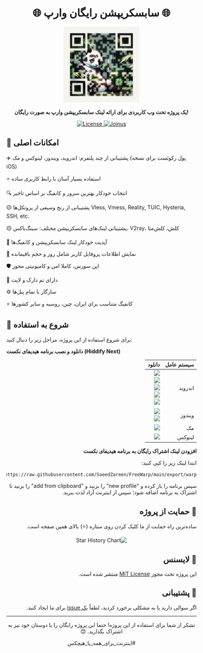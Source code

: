<h1 align="center">🌐 سابسکریپشن رایگان وارپ 🌐</h1>

<p align="center">
  <img src="https://github.com/SaeedZareen/FreeWarp/blob/main/QRcode.png" alt="بارکد اتصال به پروژه" width="200" height="200">
</p>

<p align="center">
  <strong>یک پروژه تحت وب کاربردی برای ارائه لینک‌ سابسکریپشن وارپ به صورت رایگان!</strong>
</p>

<p align="center">
  <a href="LICENSE">
    <img src="https://img.shields.io/badge/License-MIT-yellow.svg" alt="License">
  </a>
  <a href="https://t.me/connect98news">
    <img src="https://img.shields.io/badge/Join-Telegram-blue" alt="Joinus">
  </a>
</p>

## 🚀 امکانات اصلی

✈️ پشتیبانی از چند پلتفرم: اندروید، ویندوز، لینوکس و مک (پول رکوئست برای نسخه iOS)

⭐ استفاده بسیار آسان با رابط کاربری ساده

🔍 انتخاب خودکار بهترین سرور و کانفیگ بر اساس تاخیر

🟡 پشتیبانی از رنج وسیعی از پروتکل‌ها
Vless, Vmess, Reality, TUIC, Hysteria, SSH, etc.

🟡 پشتیبانی لینک‌های سابسکریپشن‌ مختلف:
سینگ‌باکس، V2ray، کلش، کلش‌متا

🔄 آپدیت خودکار لینک سابسکریپشن و کانفیگ‌ها

🔎 نمایش اطلاعات پروفایل کاربر شامل روز و حجم باقیمانده

🛡 اپن سورس، کاملا امن و کامیونیتی محور

🌙 دارای تم دارک و لایت

⚙ سازگار با تمام پنل‌ها

⭐ کانفیگ متناسب برای ایران، چین، روسیه و‌ سایر کشورها

## 🚀 شروع به استفاده

برای شروع استفاده از این پروژه، مراحل زیر را دنبال کنید:

**دانلود و نصب برنامه هیدیفای نکست (Hiddify Next)**
<div dir=rtl align=right>

   <table>
    <thead align=right>
        <tr>
            <th>سیستم عامل</th>
            <th>دانلود</th>
        </tr>
    </thead>
    <tbody align=right>
        <tr>
        <td>اندروید</td><td>
            <a href="https://play.google.com/store/apps/details?id=app.hiddify.com"><img width=150px src="https://github.com/hiddify/hiddify-next/blob/main/docs/google-play-badge.png"></a><br>
            <a href="https://github.com/hiddify/hiddify-next/releases/latest/download/hiddify-android-universal.apk"><img src="https://img.shields.io/badge/APK-Universal-044d29.svg?logo=github"></a><br>
            <a href="https://github.com/hiddify/hiddify-next/releases/latest/download/hiddify-android-arm64.apk"><img src="https://img.shields.io/badge/APK-ArmV8-168039.svg?logo=github"></a><br>
            <a href="https://github.com/hiddify/hiddify-next/releases/latest/download/hiddify-android-arm7.apk"><img src="https://img.shields.io/badge/APK-ArmV7-45bf55.svg?logo=github"></a><br>
            <a href="https://github.com/hiddify/hiddify-next/releases/latest/download/hiddify-android-x86_64.apk"><img src="https://img.shields.io/badge/APK-x86_64-96ed89.svg?logo=github"></a>
        </td>
        </tr>
        <tr>
            <td>ویندوز</td>
            <td><a href="https://github.com/hiddify/hiddify-next/releases/latest/download/hiddify-windows-x64-setup.zip"><img src="https://img.shields.io/badge/Setup-x64-0078d7.svg?logo=github"></a><br>
            <a href="https://github.com/hiddify/hiddify-next/releases/latest/download/hiddify-windows-x64-portable.zip"><img src="https://img.shields.io/badge/Portable-x64-2d7d9a.svg?logo=github"></a>
        </td>
        </tr>
        <tr>
            <td>مک</td>
            <td><a href="https://github.com/hiddify/hiddify-next/releases/latest/download/hiddify-macos-universal.zip"><img src="https://img.shields.io/badge/DMG-Universal-ea005e.svg?logo=github"></a></td>
        </tr>
        <tr>
            <td>لینوکس</td>
            <td><a href="https://github.com/hiddify/hiddify-next/releases/latest/download/hiddify-linux-x64.zip"><img src="https://img.shields.io/badge/AppImage-amd64-f84e29.svg?logo=github"> </a></td>
        </tr>
    </tbody>
</table>

**افزودن لینک اشتراک رایگان به برنامه هیدیفای نکست**

ابتدا لینک زیر را کپی کنید:
```sh
https://raw.githubusercontent.com/SaeedZareen/FreeWarp/main/export/warp
```
سپس برنامه را باز کرده و "new profile" را بزنید و "add from clipboard" را بزنید تا اشتراک به برنامه اضافه شود؛ سپس از اینترنت آزاد لذت ببرید.

## 🎯 حمایت از پروژه

ساده‌ترین راه حمایت از ما کلیک کردن روی ستاره (⭐) بالای همین صفحه است.

<div align=center>
    
<img alt="Star History Chart" width=50% src="https://api.star-history.com/svg?repos=SaeedZareen/FreeWarp&type=Date)](https://star-history.com/#SaeedZareen/FreeWarp&Date" />

</div>

## 📝 لایسنس

این پروژه تحت مجوز [MIT License](LICENSE) منتشر شده است.

## 🧐 پشتیبانی

اگر سوالی دارید یا به مشکلی برخورد کردید، لطفاً [یک issue](https://github.com/SaeedZareen/FreeWarp/issues/new) برای ما ایجاد کنید.

---

<p align="center">
  تشکر از شما برای استفاده از این پروژه! حتما این پروژه رایگان را با دوستان خود نیز به اشتراک بگذارید. 😊
  
</p>
<p align="center">
  #اینترنت_برای_همه_یا_هیچکس
  
</p>

